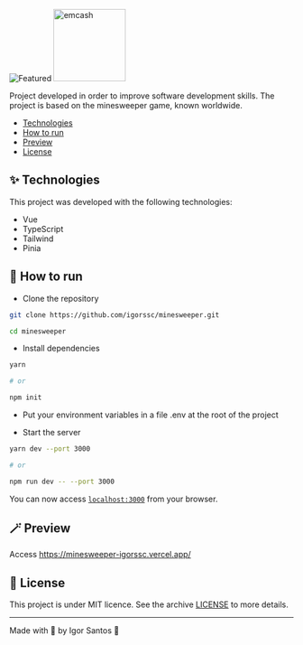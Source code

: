 ![Featured](https://github.com/user-attachments/assets/6ef33f51-fb54-4f16-a964-8e473c7a3cb2)
<img width="128" height="128" alt="emcash" src="https://github.com/user-attachments/assets/2bee20e8-49cc-4a3f-8765-8adba8e60eb1" />


Project developed in order to improve software development skills. The project is based on the minesweeper game, known worldwide.

- [Technologies](#technologies)
- [How to run](#how-to-run)
- [Preview](#preview)
- [License](#license)

<a id="technologies"></a>

## ✨ Technologies

This project was developed with the following technologies:

- Vue
- TypeScript
- Tailwind
- Pinia

<a id="how-to-run"></a>

## 🚀 How to run

- Clone the repository

```bash
git clone https://github.com/igorssc/minesweeper.git

cd minesweeper
```

- Install dependencies

```bash
yarn

# or

npm init
```

- Put your environment variables in a file .env at the root of the project

- Start the server

```bash
yarn dev --port 3000

# or

npm run dev -- --port 3000
```

You can now access [`localhost:3000`](http://localhost:3000) from your browser.

<a id="preview"></a>

## 🪄 Preview

Access <https://minesweeper-igorssc.vercel.app/>

<a id="license"></a>

## 📝 License

This project is under MIT licence. See the archive [LICENSE](LICENSE.md) to more details.

---

Made with 💜 by Igor Santos 👋
